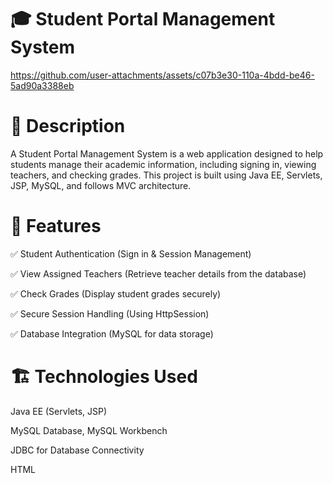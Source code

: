 # 🎓 Student Portal Management System


https://github.com/user-attachments/assets/c07b3e30-110a-4bdd-be46-5ad90a3388eb


# 📜 Description

A Student Portal Management System is a web application designed to help students manage their academic information, including signing in, viewing teachers, and checking grades. This project is built using Java EE, Servlets, JSP, MySQL, and follows MVC architecture.

# 🚀 Features
✅ Student Authentication (Sign in & Session Management)

✅ View Assigned Teachers (Retrieve teacher details from the database)

✅ Check Grades (Display student grades securely)

✅ Secure Session Handling (Using HttpSession)

✅ Database Integration (MySQL for data storage)

# 🏗️ Technologies Used

Java EE (Servlets, JSP)

MySQL Database, MySQL Workbench

JDBC for Database Connectivity

HTML


